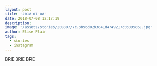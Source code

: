 ```yaml
---
layout: post
title: "2018-07-08"
date: 2018-07-08 12:17:19
description: 
image: "/assets/stories/201807/7c73b96d02b3841d4749217c06095861.jpg"
author: Elise Plain
tags: 
  - stories
  - instagram
---
```


BRIE 
BRIE
BRIE
<p></p>
